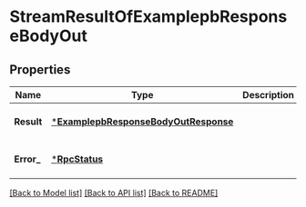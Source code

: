 # StreamResultOfExamplepbResponseBodyOut

## Properties
Name | Type | Description | Notes
------------ | ------------- | ------------- | -------------
**Result** | [***ExamplepbResponseBodyOutResponse**](examplepbResponseBodyOutResponse.md) |  | [optional] [default to null]
**Error_** | [***RpcStatus**](rpcStatus.md) |  | [optional] [default to null]

[[Back to Model list]](../README.md#documentation-for-models) [[Back to API list]](../README.md#documentation-for-api-endpoints) [[Back to README]](../README.md)


